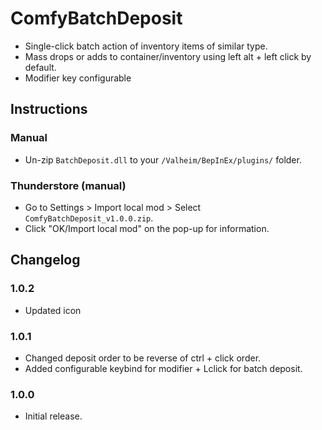 # ComfyBatchDeposit

  * Single-click batch action of inventory items of similar type. 
  * Mass drops or adds to container/inventory using left alt + left click by default.
  * Modifier key configurable

## Instructions

### Manual

  * Un-zip `BatchDeposit.dll` to your `/Valheim/BepInEx/plugins/` folder.

### Thunderstore (manual)

  * Go to Settings > Import local mod > Select `ComfyBatchDeposit_v1.0.0.zip`.
  * Click "OK/Import local mod" on the pop-up for information.

## Changelog

### 1.0.2
  * Updated icon

### 1.0.1
  * Changed deposit order to be reverse of ctrl + click order.
  * Added configurable keybind for modifier + Lclick for batch deposit.

### 1.0.0

  * Initial release.